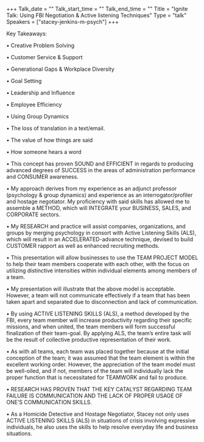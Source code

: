 +++
Talk_date = ""
Talk_start_time = ""
Talk_end_time = ""
Title = "Ignite Talk: Using FBI Negotiation & Active listening Techniques"
Type = "talk"
Speakers = ["stacey-jenkins-m-psych"]
+++

Key Takeaways:

• Creative Problem Solving 

• Customer Service & Support 

• Generational Gaps & Workplace Diversity 

• Goal Setting

• Leadership and Influence

• Employee Efficiency

• Using Group Dynamics

• The loss of translation in a text/email.

• The value of how things are said

• How someone hears a word

• This concept has proven SOUND and EFFICIENT in regards to producing advanced degrees of SUCCESS in the areas of administration performance and CONSUMER awareness.

• My approach derives from my experience as an adjunct professor (psychology & group dynamics) and experience as an interrogator/profiler and hostage negotiator.   My proficiency with said skills has allowed me to assemble a METHOD, which will INTEGRATE your BUSINESS, SALES, and CORPORATE sectors.

• My RESEARCH and practice will assist companies, organizations, and groups by merging psychology in consort with Active Listening Skills (ALS), which will result in an ACCELERATED-advance technique, devised to build CUSTOMER rapport as well as enhanced recruiting methods.

• This presentation will allow businesses to use the TEAM PROJECT MODEL to help their team members cooperate with each other, with the focus on utilizing distinctive intensities within individual elements among members of a team.

• My presentation will illustrate that the above model is acceptable.  However, a team will not communicate effectively if a team that has been taken apart and separated due to disconnection and lack of communication.   

• By using ACTIVE LISTENING SKILLS (ALS), a method developed by the FBI, every team member will increase productivity regarding their specific missions, and when united, the team members will form successful finalization of their team-goal.  By applying ALS, the team’s entire task will be the result of collective productive representation of their work. 

• As with all teams, each team was placed together because at the initial conception of the team; it was assumed that the team element is within the excellent working order.  However, the appreciation of the team model must be well-oiled, and if not, members of the team will individually lack the proper function that is necessitated for TEAMWORK and fail to produce.

• RESEARCH HAS PROVEN THAT THE KEY CATALYST REGARDING TEAM FAILURE IS COMMUNICATION AND THE LACK OF PROPER USAGE OF ONE’S COMMUNICATION SKILLS.

• As a Homicide Detective and Hostage Negotiator, Stacey not only uses ACTIVE LISTENING SKILLS (ALS) in situations of crisis involving expressive individuals, he also uses the skills to help resolve everyday life and business situations.
